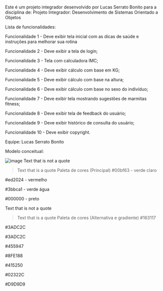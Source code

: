Este é um projeto integrador desenvolvido por Lucas Serrato Bonito para a disciplina de: Projeto Integrador: Desenvolvimento de Sistemas Orientado a Objetos

Lista de funcionalidades:

Funcionalidade 1 - Deve exibir tela inicial com as dicas de saúde e instruções para melhorar sua rotina

Funcionalidade 2 - Deve exibir a tela de login;

Funcionalidade 3 - Tela com calculadora IMC;

Funcionalidade 4 - Deve exibir cálculo com base em KG;

Funcionalidade 5 - Deve exibir cálculo com base na altura;

Funcionalidade 6 - Deve exibir cálculo com base no sexo do indivíduo;

Funcionalidade 7 - Deve exibir tela mostrando sugestões de marmitas fitness;

Funcionalidade 8 - Deve exibir tela de feedback do usuário;

Funcionalidade 9 - Deve exibir histórico de consulta do usuário;

Funcionalidade 10 - Deve exibir copyright.

Equipe: Lucas Serrato Bonito





Modelo conceitual:

![image](https://github.com/LucasSerrato/Sistema-de-marmitas/assets/118152935/5c1e1d8c-9bf8-4319-9ff2-e29814e5b52e)
Text that is not a quote

> Text that is a quote
Paleta de cores (Principal)
#00bf63 - verde claro

#ed2024 - vermelho

#3bbca1 - verde água

#000000 - preto

Text that is not a quote

> Text that is a quote
> Paleta de cores (Alternativa e gradiente)
#163117

#3ADC2C

#3ADC2C

#455947

#8FE188

#415250

#02322C

#D9D9D9
